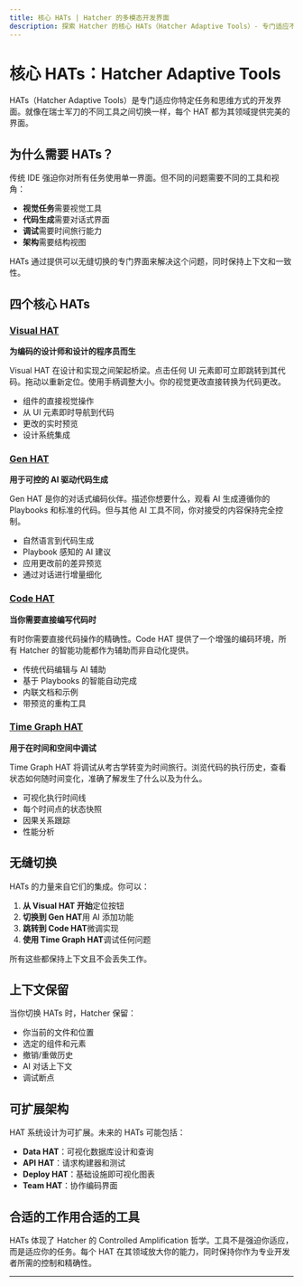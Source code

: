 ```yaml
---
title: 核心 HATs | Hatcher 的多模态开发界面
description: 探索 Hatcher 的核心 HATs（Hatcher Adaptive Tools）- 专门适应不同开发风格和任务的界面。从视觉设计到代码生成再到时间旅行调试。
---
```


# 核心 HATs：Hatcher Adaptive Tools

HATs（Hatcher Adaptive Tools）是专门适应你特定任务和思维方式的开发界面。就像在瑞士军刀的不同工具之间切换一样，每个 HAT 都为其领域提供完美的界面。

## 为什么需要 HATs？

传统 IDE 强迫你对所有任务使用单一界面。但不同的问题需要不同的工具和视角：

- **视觉任务**需要视觉工具
- **代码生成**需要对话式界面
- **调试**需要时间旅行能力
- **架构**需要结构视图

HATs 通过提供可以无缝切换的专门界面来解决这个问题，同时保持上下文和一致性。

## 四个核心 HATs

### <DocIcon type="visual" inline /> [Visual HAT](/zh-cn/features-visual-hat)

**为编码的设计师和设计的程序员而生**

Visual HAT 在设计和实现之间架起桥梁。点击任何 UI 元素即可立即跳转到其代码。拖动以重新定位。使用手柄调整大小。你的视觉更改直接转换为代码更改。

- 组件的直接视觉操作
- 从 UI 元素即时导航到代码
- 更改的实时预览
- 设计系统集成

### <DocIcon type="gen" inline /> [Gen HAT](/zh-cn/features-gen-hat)

**用于可控的 AI 驱动代码生成**

Gen HAT 是你的对话式编码伙伴。描述你想要什么，观看 AI 生成遵循你的 Playbooks 和标准的代码。但与其他 AI 工具不同，你对接受的内容保持完全控制。

- 自然语言到代码生成
- Playbook 感知的 AI 建议
- 应用更改前的差异预览
- 通过对话进行增量细化

### <DocIcon type="code" inline /> [Code HAT](/zh-cn/features-code-hat)

**当你需要直接编写代码时**

有时你需要直接代码操作的精确性。Code HAT 提供了一个增强的编码环境，所有 Hatcher 的智能功能都作为辅助而非自动化提供。

- 传统代码编辑与 AI 辅助
- 基于 Playbooks 的智能自动完成
- 内联文档和示例
- 带预览的重构工具

### <DocIcon type="time-graph" inline /> [Time Graph HAT](/zh-cn/features-time-graph-hat)

**用于在时间和空间中调试**

Time Graph HAT 将调试从考古学转变为时间旅行。浏览代码的执行历史，查看状态如何随时间变化，准确了解发生了什么以及为什么。

- 可视化执行时间线
- 每个时间点的状态快照
- 因果关系跟踪
- 性能分析

## 无缝切换

HATs 的力量来自它们的集成。你可以：

1. **从 Visual HAT 开始**定位按钮
2. **切换到 Gen HAT**用 AI 添加功能
3. **跳转到 Code HAT**微调实现
4. **使用 Time Graph HAT**调试任何问题

所有这些都保持上下文且不会丢失工作。

## 上下文保留

当你切换 HATs 时，Hatcher 保留：

- 你当前的文件和位置
- 选定的组件和元素
- 撤销/重做历史
- AI 对话上下文
- 调试断点

## 可扩展架构

HAT 系统设计为可扩展。未来的 HATs 可能包括：

- **Data HAT**：可视化数据库设计和查询
- **API HAT**：请求构建器和测试
- **Deploy HAT**：基础设施即可视化图表
- **Team HAT**：协作编码界面

## 合适的工作用合适的工具

HATs 体现了 Hatcher 的 Controlled Amplification 哲学。工具不是强迫你适应，而是适应你的任务。每个 HAT 在其领域放大你的能力，同时保持你作为专业开发者所需的控制和精确性。

---

<PageCTA
  title="准备体验自适应开发？"
  subtitle="掌握所有四个 HATs，在每个领域放大你的能力"
  buttonText="开始使用 HATs"
  buttonLink="/zh-cn/getting-started"
  buttonStyle="secondary"
  footer="合适的工作用合适的工具。每一次。"
/>
